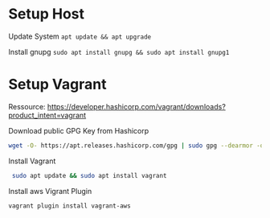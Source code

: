 
# Setup Host
Update System
`apt update && apt upgrade`

Install gnupg 
`sudo apt install gnupg && sudo apt install gnupg1`

# Setup Vagrant
Ressource: https://developer.hashicorp.com/vagrant/downloads?product_intent=vagrant

Download public GPG Key from Hashicorp

``` bash
wget -O- https://apt.releases.hashicorp.com/gpg | sudo gpg --dearmor -o /usr/share/keyrings/hashicorp-archive-keyring.gpg
```

Install Vagrant
```bash
 sudo apt update && sudo apt install vagrant
```

Install aws Vigrant Plugin
``` 
vagrant plugin install vagrant-aws
```

